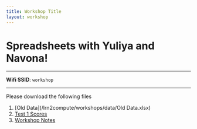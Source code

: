 ```yaml
---
title: Workshop Title
layout: workshop
---
```


# Spreadsheets with Yuliya and Navona!

--------

**Wifi SSID**: `workshop`


---------

Please download the following files


1. [Old Data](/lrn2compute/workshops/data/Old Data.xlsx)
2. [Test 1 Scores](/lrn2compute/workshops/data/Test_1_Score.xlsx)
3. [Workshop Notes](compucool/workshops/data/Spreadsheets.pdf)

